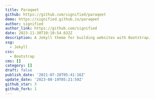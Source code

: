 ```yaml
---
title: Paraqeet
github: https://github.com/signified/paraqeet
demo: https://signified.github.io/paraqeet
author: signified
author_link: https://github.com/signified
date: 2023-11-30T10:10:54.632Z
description: A Jekyll theme for building websites with Bootstrap.
ssg:
  - Jekyll
css:
  - Bootstrap
cms: []
category: []
draft: false
publish_date: '2021-07-28T05:41:16Z'
update_date: '2023-08-19T05:21:59Z'
github_star: 3
github_fork: 1
---
```

